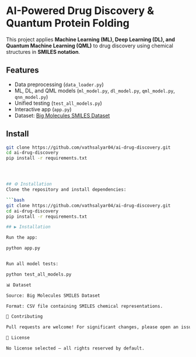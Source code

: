 # AI-Powered Drug Discovery & Quantum Protein Folding

This project applies **Machine Learning (ML), Deep Learning (DL), and Quantum Machine Learning (QML)** to drug discovery using chemical structures in **SMILES notation**.

## Features
- Data preprocessing (`data_loader.py`)
- ML, DL, and QML models (`ml_model.py`, `dl_model.py`, `qml_model.py`, `qnn_model.py`)
- Unified testing (`test_all_models.py`)
- Interactive app (`app.py`)
- Dataset: [Big Molecules SMILES Dataset](https://www.kaggle.com/datasets/yanmaksi/big-molecules-smiles-dataset)

## Install
```bash
git clone https://github.com/vathsalyar04/ai-drug-discovery.git
cd ai-drug-discovery
pip install -r requirements.txt




## ⚙️ Installation
Clone the repository and install dependencies:

```bash
git clone https://github.com/vathsalyar04/ai-drug-discovery.git
cd ai-drug-discovery
pip install -r requirements.txt

## ▶️ Installation

Run the app:

python app.py


Run all model tests:

python test_all_models.py

📊 Dataset

Source: Big Molecules SMILES Dataset

Format: CSV file containing SMILES chemical representations.

🤝 Contributing

Pull requests are welcome! For significant changes, please open an issue first to discuss your ideas.

📜 License

No license selected — all rights reserved by default.
